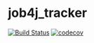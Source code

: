 # job4j_tracker
[![Build Status](https://travis-ci.com/astarichenkov/job4j_tracker.svg?branch=master)](https://travis-ci.com/astarichenkov/job4j_tracker) [![codecov](https://codecov.io/gh/astarichenkov/job4j_tracker/branch/master/graph/badge.svg?token=BCJUM22GL9)](https://codecov.io/gh/astarichenkov/job4j_tracker)
